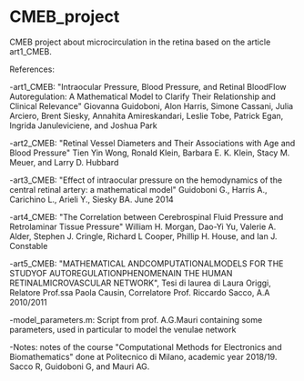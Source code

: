 # CMEB_project
CMEB project about microcirculation in the retina based on the article art1_CMEB.


References:

-art1_CMEB: "Intraocular Pressure, Blood Pressure, and Retinal BloodFlow Autoregulation: A Mathematical Model to Clarify Their Relationship and Clinical Relevance"
Giovanna Guidoboni, Alon Harris, Simone Cassani, Julia Arciero, Brent Siesky, Annahita Amireskandari, Leslie Tobe, Patrick Egan, Ingrida Januleviciene, and Joshua Park

-art2_CMEB: "Retinal Vessel Diameters and Their Associations with Age and Blood Pressure"
Tien Yin Wong, Ronald Klein, Barbara E. K. Klein, Stacy M. Meuer, and Larry D. Hubbard 

-art3_CMEB: "Effect of intraocular pressure on the hemodynamics of the central retinal artery: a mathematical model"
Guidoboni G., Harris A., Carichino L., Arieli Y., Siesky BA.
June 2014

-art4_CMEB: "The Correlation between Cerebrospinal Fluid Pressure and Retrolaminar Tissue Pressure"
William H. Morgan, Dao-Yi Yu, Valerie A. Alder, Stephen J. Cringle, Richard L Cooper,
Phillip H. House, and Ian J. Constable

-art5_CMEB: "MATHEMATICAL ANDCOMPUTATIONALMODELS FOR THE STUDYOF AUTOREGULATIONPHENOMENAIN THE HUMAN RETINALMICROVASCULAR NETWORK", Tesi di laurea di Laura Origgi, Relatore Prof.ssa Paola Causin, Correlatore Prof. Riccardo Sacco, A.A 2010/2011

-model_parameters.m: Script from prof. A.G.Mauri containing some parameters, used in particular to model the venulae network

-Notes: notes of the course "Computational Methods for Electronics and Biomathematics" done at Politecnico di Milano, academic year 2018/19.
Sacco R, Guidoboni G, and Mauri AG.
